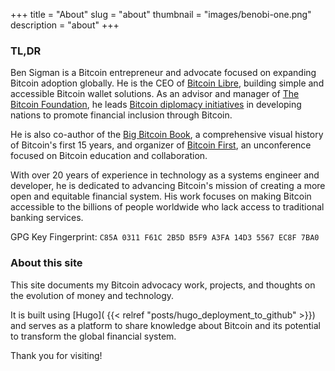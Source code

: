 +++
title = "About"
slug = "about"
thumbnail = "images/benobi-one.png"
description = "about"
+++

### TL,DR
Ben Sigman is a Bitcoin entrepreneur and advocate focused on expanding Bitcoin adoption globally. He is the CEO of [Bitcoin Libre](https://www.bitcoinlibre.io), building simple and accessible Bitcoin wallet solutions. As an advisor and manager of [The Bitcoin Foundation](https://www.bitcoinfoundation.org/), he leads [Bitcoin diplomacy initiatives](https://benobi.one/initiatives/) in developing nations to promote financial inclusion through Bitcoin.

He is also co-author of the [Big Bitcoin Book](https://www.bigbitcoinbook.com), a comprehensive visual history of Bitcoin's first 15 years, and organizer of [Bitcoin First](https://bitcoinfirst2024.com), an unconference focused on Bitcoin education and collaboration.

With over 20 years of experience in technology as a systems engineer and developer, he is dedicated to advancing Bitcoin's mission of creating a more open and equitable financial system. His work focuses on making Bitcoin accessible to the billions of people worldwide who lack access to traditional banking services.

GPG Key Fingerprint: `C85A 0311 F61C 2B5D B5F9 A3FA 14D3 5567 EC8F 7BA0`

### About this site

This site documents my Bitcoin advocacy work, projects, and thoughts on the evolution of money and technology.

It is built using [Hugo]( {{< relref "posts/hugo_deployment_to_github" >}}) and serves as a platform to share knowledge about Bitcoin and its potential to transform the global financial system.

Thank you for visiting!
